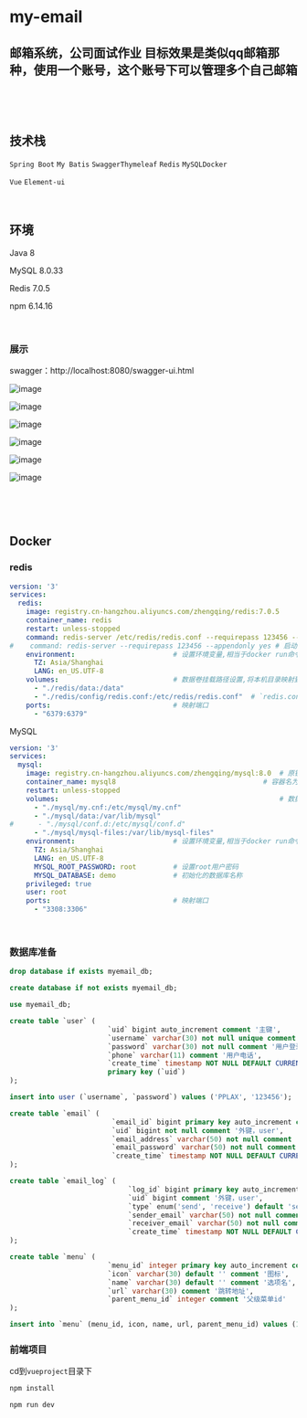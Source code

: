 # my-email

## 邮箱系统，公司面试作业 目标效果是类似qq邮箱那种，使用一个账号，这个账号下可以管理多个自己邮箱

‍

‍

## 技术栈

​`Spring Boot`​ `My Batis`​ `Swagger`​ `Thymeleaf`​ `Redis`​ `MySQL`​ `Docker`​

​`Vue`​ `Element-ui`​

‍

## 环境

Java 8

MySQL 8.0.33

Redis 7.0.5

npm 6.14.16

‍

### 展示
swagger：http://localhost:8080/swagger-ui.html

​![image](assets/image-20231103205443-4anq3ca.png)​

​![image](assets/image-20231103205505-afb3ki2.png)​

​![image](assets/image-20231103205525-l5qv2no.png)​

​![image](assets/image-20231103205543-n5b2krt.png)​

​![image](assets/image-20231103205556-s8dp1xn.png)​

​![image](assets/image-20231103205616-9albzos.png)​

‍

‍

## Docker

### redis

```yaml
version: '3'
services:
  redis:
    image: registry.cn-hangzhou.aliyuncs.com/zhengqing/redis:7.0.5                    # 镜像'redis:7.0.5'
    container_name: redis                                                             # 容器名为'redis'
    restart: unless-stopped                                                                   # 指定容器退出后的重启策略为始终重启，但是不考虑在Docker守护进程启动时就已经停止了的容器
    command: redis-server /etc/redis/redis.conf --requirepass 123456 --appendonly no # 启动redis服务并添加密码为：123456,默认不开启redis-aof方式持久化配置
#    command: redis-server --requirepass 123456 --appendonly yes # 启动redis服务并添加密码为：123456,并开启redis持久化配置
    environment:                        # 设置环境变量,相当于docker run命令中的-e
      TZ: Asia/Shanghai
      LANG: en_US.UTF-8
    volumes:                            # 数据卷挂载路径设置,将本机目录映射到容器目录
      - "./redis/data:/data"
      - "./redis/config/redis.conf:/etc/redis/redis.conf"  # `redis.conf`文件内容`http://download.redis.io/redis-stable/redis.conf`
    ports:                              # 映射端口
      - "6379:6379"
```

MySQL

```yaml
version: '3'
services:
  mysql:
    image: registry.cn-hangzhou.aliyuncs.com/zhengqing/mysql:8.0  # 原镜像`mysql:8.0`
    container_name: mysql8                                    # 容器名为'mysql8'
    restart: unless-stopped                                               # 指定容器退出后的重启策略为始终重启，但是不考虑在Docker守护进程启动时就已经停止了的容器
    volumes:                                                      # 数据卷挂载路径设置,将本机目录映射到容器目录
      - "./mysql/my.cnf:/etc/mysql/my.cnf"
      - "./mysql/data:/var/lib/mysql"
#      - "./mysql/conf.d:/etc/mysql/conf.d"
      - "./mysql/mysql-files:/var/lib/mysql-files"
    environment:                        # 设置环境变量,相当于docker run命令中的-e
      TZ: Asia/Shanghai
      LANG: en_US.UTF-8
      MYSQL_ROOT_PASSWORD: root         # 设置root用户密码
      MYSQL_DATABASE: demo              # 初始化的数据库名称
    privileged: true
    user: root
    ports:                              # 映射端口
      - "3308:3306"
```

‍

### 数据库准备

```sql
drop database if exists myemail_db;

create database if not exists myemail_db;

use myemail_db;

create table `user` (
                        `uid` bigint auto_increment comment '主键',
                        `username` varchar(30) not null unique comment '用户登录名',
                        `password` varchar(30) not null comment '用户登录密码',
                        `phone` varchar(11) comment '用户电话',
                        `create_time` timestamp NOT NULL DEFAULT CURRENT_TIMESTAMP ON UPDATE CURRENT_TIMESTAMP comment '创建时间',
                        primary key (`uid`)
);

insert into user (`username`, `password`) values ('PPLAX', '123456');

create table `email` (
                         `email_id` bigint primary key auto_increment comment '主键',
                         `uid` bigint not null comment '外键，user',
                         `email_address` varchar(50) not null comment '邮箱地址',
                         `email_password` varchar(50) not null comment '邮箱密码或授权码',
                         `create_time` timestamp NOT NULL DEFAULT CURRENT_TIMESTAMP ON UPDATE CURRENT_TIMESTAMP comment '创建时间'
);

create table `email_log` (
                             `log_id` bigint primary key auto_increment comment '主键',
                             `uid` bigint comment '外键，user',
                             `type` enum('send', 'receive') default 'send' comment '类型',
                             `sender_email` varchar(50) not null comment '发件者邮箱',
                             `receiver_email` varchar(50) not null comment '收件人邮箱',
                             `create_time` timestamp NOT NULL DEFAULT CURRENT_TIMESTAMP ON UPDATE CURRENT_TIMESTAMP comment '创建时间'
);

create table `menu` (
                        `menu_id` integer primary key auto_increment comment '主键',
                        `icon` varchar(30) default '' comment '图标',
                        `name` varchar(30) default '' comment '选项名',
                        `url` varchar(30) comment '跳转地址',
                        `parent_menu_id` integer comment '父级菜单id'
);

insert into `menu` (menu_id, icon, name, url, parent_menu_id) values (1, '', '收件', '', null), (2, '', '发件', '', null), (3, '', '收件箱', 'receive/emails', 1), (4, '', '垃圾邮箱', 'receive/spam', 1), (5, '', '已发送', 'send/sent', 2), (6, '', '写邮件', 'send/write', 2);


```

### 前端项目

cd到`vueproject`​目录下

```bash
npm install
```

```bash
npm run dev
```
